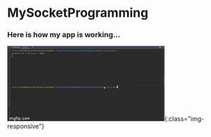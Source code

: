 # MySocketProgramming
### Here is how my app is working...

![output of my app](output.gif){:class="img-responsive"}
